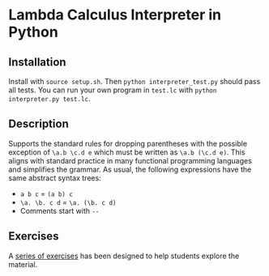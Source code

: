 # Lambda Calculus Interpreter in Python

## Installation

Install with `source setup.sh`. Then `python interpreter_test.py` should pass all tests. You can run your own program in `test.lc` with `python interpreter.py test.lc`. 

## Description

Supports the standard rules for dropping parentheses with the possible exception of `\a.b \c.d e` which must be written as `\a.b (\c.d e)`. This aligns with standard practice in many functional programming languages and simplifies the grammar. As usual, the following expressions have the same abstract syntax trees:
  - `a b c` = `(a b) c`
  - `\a. \b. c d` = `\a. (\b. c d)`
  - Comments start with `--`

## Exercises

A [series of exercises](https://hackmd.io/@alexhkurz/S1R1F6_1yx) has been designed to help students explore the material.

